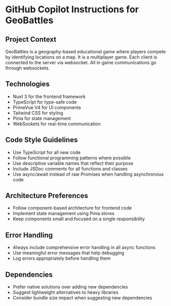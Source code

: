 # GitHub Copilot Instructions for GeoBattles

## Project Context

GeoBattles is a geography-based educational game where players compete by identifying locations on a map. It is a multiplayer game. Each client is connected to the server via
websocket. All in game communications go through websockets.

## Technologies

- Nuxt 3 for the frontend framework
- TypeScript for type-safe code
- PrimeVue V4 for UI components
- Tailwind CSS for styling
- Pinia for state management
- WebSockets for real-time communication

## Code Style Guidelines

- Use TypeScript for all new code
- Follow functional programming patterns where possible
- Use descriptive variable names that reflect their purpose
- Include JSDoc comments for all functions and classes
- Use async/await instead of raw Promises when handling asynchronous code

## Architecture Preferences

- Follow component-based architecture for frontend code
- Implement state management using Pinia stores
- Keep components small and focused on a single responsibility

## Error Handling

- Always include comprehensive error handling in all async functions
- Use meaningful error messages that help debugging
- Log errors appropriately before handling them

## Dependencies

- Prefer native solutions over adding new dependencies
- Suggest lightweight alternatives to heavy libraries
- Consider bundle size impact when suggesting new dependencies
